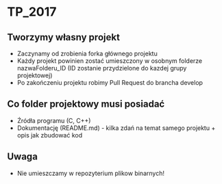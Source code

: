 # TP_2017

## Tworzymy własny projekt

* Zaczynamy od zrobienia forka głównego projektu
* Każdy projekt powinien zostać umieszczony w osobnym folderze nazwaFolderu_ID (ID zostanie przydzielone do kazdej grupy projektowej)
* Po zakończeniu projektu robimy Pull Request do brancha develop

## Co folder projektowy musi posiadać

* Źródła programu (C, C++)
* Dokumentację (README.md) - kilka zdań na temat samego projektu + opis jak zbudować kod

## Uwaga 
* Nie umieszczamy w repozyterium plikow binarnych! 
